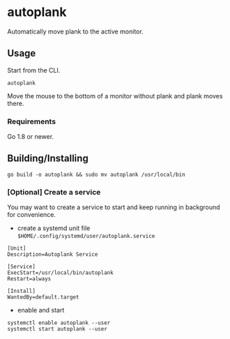# autoplank

Automatically move plank to the active monitor.

## Usage

Start from the CLI.
```
autoplank
```

Move the mouse to the bottom of a monitor without plank and plank moves there.

### Requirements

Go 1.8 or newer.


## Building/Installing

```
go build -o autoplank && sudo mv autoplank /usr/local/bin
```

### [Optional] Create a service

You may want to create a service to start and keep running in background for convenience.

* create a systemd unit file `$HOME/.config/systemd/user/autoplank.service`

```systemd
[Unit]
Description=Autoplank Service

[Service]
ExecStart=/usr/local/bin/autoplank
Restart=always

[Install]
WantedBy=default.target
```
* enable and start
```
systemctl enable autoplank --user
systemctl start autoplank --user
```
